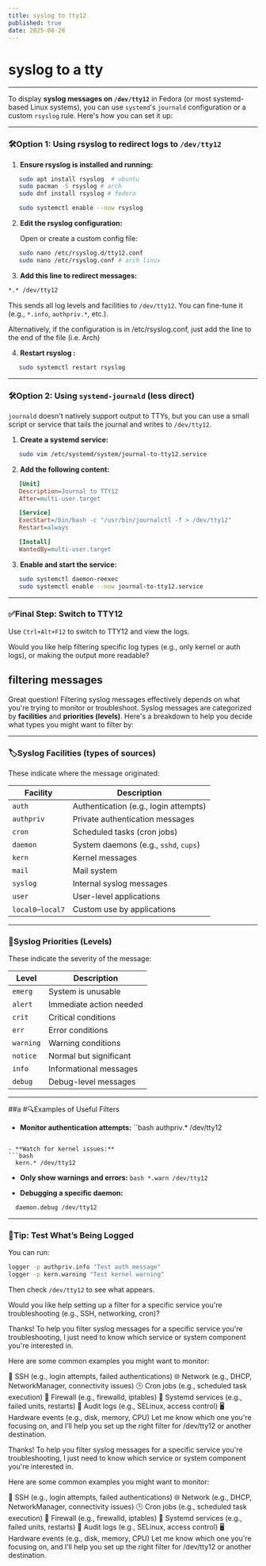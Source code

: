 ```yaml
---
title: syslog to tty12
published: true
date: 2025-08-28 
---
```

# syslog to a tty


*** 


To display **syslog messages on `/dev/tty12`** in Fedora (or most systemd-based Linux systems), you can use `systemd`'s `journald` configuration or a custom `
rsyslog
` rule. Here's how you can set it up:

*** 

### 🛠Option 1: Using  rsyslog  to redirect logs to `/dev/tty12`

1. **Ensure  rsyslog  is installed and running:**
```bash
   sudo apt install rsyslog  # ubuntu
   sudo pacman -S rsyslog # arch
   sudo dnf install rsyslog # fedora

   sudo systemctl enable --now rsyslog

```

2. **Edit the rsyslog configuration:**

   Open or create a custom config file:
```bash
   sudo nano /etc/rsyslog.d/tty12.conf
   sudo nano /etc/rsyslog.conf # arch linux
```



3. **Add this line to redirect messages:**
```bash
*.* /dev/tty12
```

This sends all log levels and facilities to `/dev/tty12`. You can fine-tune it (e.g., `*.info`, `authpriv.*`, etc.).

Alternatively, if the configuration is in /etc/rsyslog.conf, just add the line to the end of the file  (i.e. Arch) 

4. **Restart rsyslog :**
```bash
   sudo systemctl restart rsyslog

```

*** 

### 🛠Option 2: Using `systemd-journald` (less direct)

`journald` doesn't natively support output to TTYs, but you can use a small script or service that tails the journal and writes to `/dev/tty12`.

1. **Create a systemd service:**
```bash
   sudo vim /etc/systemd/system/journal-to-tty12.service
```

2. **Add the following content:**

```ini
   [Unit]
   Description=Journal to TTY12
   After=multi-user.target

   [Service]
   ExecStart=/bin/bash -c "/usr/bin/journalctl -f > /dev/tty12"
   Restart=always

   [Install]
   WantedBy=multi-user.target
```

3. **Enable and start the service:**

```bash
   sudo systemctl daemon-reexec
   sudo systemctl enable --now journal-to-tty12.service
```

*** 

### ✅Final Step: Switch to TTY12

Use `Ctrl+Alt+F12` to switch to TTY12 and view the logs.

Would you like help filtering specific log types (e.g., only kernel or auth logs), or making the output more readable?






## filtering messages

Great question! Filtering syslog messages effectively depends on what you're trying to monitor or troubleshoot. Syslog messages are categorized by **facilities** and **priorities (levels)**. Here's a breakdown to help you decide what types you might want to filter by:

---

### 🏷️**Syslog Facilities** (types of sources)

These indicate where the message originated:

| Facility       | Description                          |
|----------------|--------------------------------------|
| `auth`         | Authentication (e.g., login attempts) |
| `authpriv`     | Private authentication messages       |
| `cron`         | Scheduled tasks (cron jobs)           |
| `daemon`       | System daemons (e.g., `sshd`, `cups`) |
| `kern`         | Kernel messages                       |
| `mail`         | Mail system                           |
| `syslog`       | Internal syslog messages              |
| `user`         | User-level applications               |
| `local0`–`local7` | Custom use by applications         |

---

### 🚦**Syslog Priorities (Levels)**

These indicate the severity of the message:

| Level     | Description               |
|-----------|---------------------------|
| `emerg`   | System is unusable        |
| `alert`   | Immediate action needed   |
| `crit`    | Critical conditions       |
| `err`     | Error conditions          |
| `warning` | Warning conditions        |
| `notice`  | Normal but significant    |
| `info`    | Informational messages    |
| `debug`   | Debug-level messages      |

*** 

##a #🔍Examples of Useful Filters

- **Monitor authentication attempts:**
``bash
  authpriv.* /dev/tty12
```

- **Watch for kernel issues:**
```bash
  kern.* /dev/tty12
```

- **Only show warnings and errors:**
``bash
  *.warn /dev/tty12
``

- **Debugging a specific daemon:**
```bash
  daemon.debug /dev/tty12
```

*** 

### 🧪Tip: Test What’s Being Logged

You can run:

```bash
logger -p authpriv.info "Test auth message"
logger -p kern.warning "Test kernel warning"
```

Then check `/dev/tty12` to see what appears.

Would you like help setting up a filter for a specific service you're troubleshooting (e.g., SSH, networking, cron)?


Thanks! To help you filter syslog messages for a specific service you're troubleshooting, I just need to know which service or system component you're interested in.

Here are some common examples you might want to monitor:

🔐 SSH (e.g., login attempts, failed authentications)
🌐 Network (e.g., DHCP, NetworkManager, connectivity issues)
🕒 Cron jobs (e.g., scheduled task execution)
🧱 Firewall (e.g., firewalld, iptables)
🧩 Systemd services (e.g., failed units, restarts)
🧮 Audit logs (e.g., SELinux, access control)
🖥️ Hardware events (e.g., disk, memory, CPU)
Let me know which one you're focusing on, and I’ll help you set up the right filter for /dev/tty12 or another destination.


Thanks! To help you filter syslog messages for a specific service you're troubleshooting, I just need to know which service or system component you're interested in.

Here are some common examples you might want to monitor:

🔐 SSH (e.g., login attempts, failed authentications)
🌐 Network (e.g., DHCP, NetworkManager, connectivity issues)
🕒 Cron jobs (e.g., scheduled task execution)
🧱 Firewall (e.g., firewalld, iptables)
🧩 Systemd services (e.g., failed units, restarts)
🧮 Audit logs (e.g., SELinux, access control)
🖥️ Hardware events (e.g., disk, memory, CPU)
Let me know which one you're focusing on, and I’ll help you set up the right filter for /dev/tty12 or another destination.


